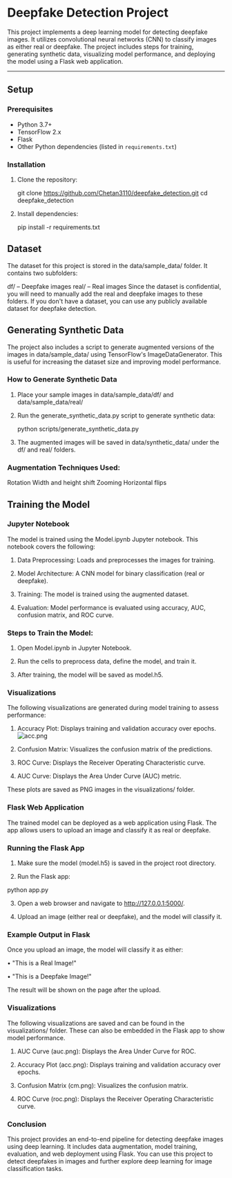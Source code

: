 # Deepfake Detection Project

This project implements a deep learning model for detecting deepfake images. It utilizes convolutional neural networks (CNN) to classify images as either real or deepfake. The project includes steps for training, generating synthetic data, visualizing model performance, and deploying the model using a Flask web application.

---
## Setup

### Prerequisites

- Python 3.7+
- TensorFlow 2.x
- Flask
- Other Python dependencies (listed in `requirements.txt`)

### Installation

1. Clone the repository:

   git clone https://github.com/Chetan3110/deepfake_detection.git
   cd deepfake_detection
   
2. Install dependencies:

   pip install -r requirements.txt

## Dataset

The dataset for this project is stored in the data/sample_data/ folder. It contains two subfolders:

df/ – Deepfake images
real/ – Real images
Since the dataset is confidential, you will need to manually add the real and deepfake images to these folders. If you don't have a dataset, you can use any publicly available dataset for deepfake detection.

## Generating Synthetic Data

The project also includes a script to generate augmented versions of the images in data/sample_data/ using TensorFlow's ImageDataGenerator. This is useful for increasing the dataset size and improving model performance.

### How to Generate Synthetic Data

1. Place your sample images in data/sample_data/df/ and data/sample_data/real/
   
2. Run the generate_synthetic_data.py script to generate synthetic data:
   
   python scripts/generate_synthetic_data.py

3. The augmented images will be saved in data/synthetic_data/ under the df/ and real/ folders.

### Augmentation Techniques Used:
Rotation
Width and height shift
Zooming
Horizontal flips

## Training the Model

### Jupyter Notebook

The model is trained using the Model.ipynb Jupyter notebook. This notebook covers the following:

1.	Data Preprocessing: Loads and preprocesses the images for training.

2.	Model Architecture: A CNN model for binary classification (real or deepfake).

3.	Training: The model is trained using the augmented dataset.

4.	Evaluation: Model performance is evaluated using accuracy, AUC, confusion matrix, and ROC curve.

### Steps to Train the Model:

1.	Open Model.ipynb in Jupyter Notebook.

2.	Run the cells to preprocess data, define the model, and train it.

3.	After training, the model will be saved as model.h5.

### Visualizations

The following visualizations are generated during model training to assess performance:

1.	Accuracy Plot: Displays training and validation accuracy over epochs.
![acc.png](deepfake_detection\visualization\acc.png)

2.	Confusion Matrix: Visualizes the confusion matrix of the predictions.

3.	ROC Curve: Displays the Receiver Operating Characteristic curve.

4.	AUC Curve: Displays the Area Under Curve (AUC) metric.

These plots are saved as PNG images in the visualizations/ folder.


### Flask Web Application

The trained model can be deployed as a web application using Flask. The app allows users to upload an image and classify it as real or deepfake.

### Running the Flask App

1.	Make sure the model (model.h5) is saved in the project root directory.

2.	Run the Flask app:

python app.py

3.	Open a web browser and navigate to http://127.0.0.1:5000/.

4.	Upload an image (either real or deepfake), and the model will classify it.

### Example Output in Flask

Once you upload an image, the model will classify it as either:

•	"This is a Real Image!"

•	"This is a Deepfake Image!"

The result will be shown on the page after the upload.


### Visualizations

The following visualizations are saved and can be found in the visualizations/ folder. These can also be embedded in the Flask app to show model performance.

1.	AUC Curve (auc.png): Displays the Area Under Curve for ROC.

2.	Accuracy Plot (acc.png): Displays training and validation accuracy over epochs.

3.	Confusion Matrix (cm.png): Visualizes the confusion matrix.

4.	ROC Curve (roc.png): Displays the Receiver Operating Characteristic curve.


### Conclusion

This project provides an end-to-end pipeline for detecting deepfake images using deep learning. It includes data augmentation, model training, evaluation, and web deployment using Flask. You can use this project to detect deepfakes in images and further explore deep learning for image classification tasks.



